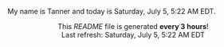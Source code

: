 My name is Tanner and today is Saturday, July 5, 5:22 AM EDT.

<p align="center">This <i>README</i> file is generated <b>every 3 hours</b>!</br>Last refresh: Saturday, July 5, 5:22 AM EDT<br /></p>

